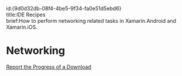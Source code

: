 id:{9d0d32db-08f4-4be5-9f34-fa0e51d5ebd6}  
title:IDE Recipes  
brief:How to perform networking related tasks in Xamarin.Android and Xamarin.iOS.  

# Networking

 [Report the Progress of a Download ](download_progress)